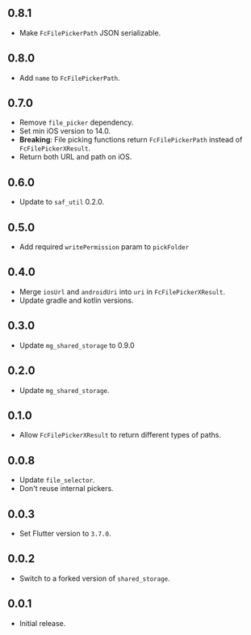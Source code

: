 ## 0.8.1

- Make `FcFilePickerPath` JSON serializable.

## 0.8.0

- Add `name` to `FcFilePickerPath`.

## 0.7.0

- Remove `file_picker` dependency.
- Set min iOS version to 14.0.
- **Breaking**: File picking functions return `FcFilePickerPath` instead of `FcFilePickerXResult`.
- Return both URL and path on iOS.

## 0.6.0

- Update to `saf_util` 0.2.0.

## 0.5.0

- Add required `writePermission` param to `pickFolder`

## 0.4.0

- Merge `iosUrl` and `androidUri` into `uri` in `FcFilePickerXResult`.
- Update gradle and kotlin versions.

## 0.3.0

- Update `mg_shared_storage` to 0.9.0

## 0.2.0

- Update `mg_shared_storage`.

## 0.1.0

- Allow `FcFilePickerXResult` to return different types of paths.

## 0.0.8

- Update `file_selector`.
- Don't reuse internal pickers.

## 0.0.3

- Set Flutter version to `3.7.0`.

## 0.0.2

- Switch to a forked version of `shared_storage`.

## 0.0.1

- Initial release.
